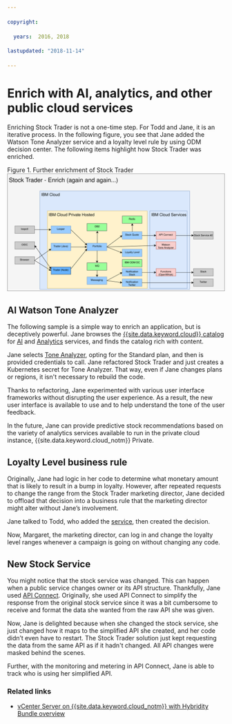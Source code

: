 ```yaml
---

copyright:

  years:  2016, 2018

lastupdated: "2018-11-14"

---
```


# Enrich with AI, analytics, and other public cloud services

Enriching Stock Trader is not a one-time step. For Todd and Jane, it is an iterative process. In the following figure, you see that Jane added the Watson Tone Analyzer service and a loyalty level rule by using ODM decision center. The following items highlight how Stock Trader was enriched.

Figure 1. Further enrichment of Stock Trader
![Stock Trader enrichment iteration results](vcscontent-enriched.svg)

## AI Watson Tone Analyzer

The following sample is a simple way to enrich an application, but is deceptively powerful. Jane browses the [{{site.data.keyword.cloud}} catalog](https://console.cloud.ibm.com/catalog/) for [AI](https://console.cloud.ibm.com/catalog/?category=ai) and [Analytics](https://console.cloud.ibm.com/catalog/?category=analytics) services, and finds the catalog rich with content.

Jane selects [Tone Analyzer](https://console.cloud.ibm.com/catalog/services/tone-analyzer), opting for the Standard plan, and then is provided credentials to call.
Jane refactored Stock Trader and just creates a Kubernetes secret for Tone Analyzer. That way, even if Jane changes plans or regions, it isn't necessary to rebuild the code.

Thanks to refactoring, Jane experimented with various user interface frameworks without disrupting the user experience. As a result, the new user interface is available to use and to help understand the tone of the user feedback.

In the future, Jane can provide predictive stock recommendations based on the variety of analytics services available to run in the private cloud instance, {{site.data.keyword.cloud_notm}} Private.

## Loyalty Level business rule

Originally, Jane had logic in her code to determine what monetary amount
that is likely to result in a bump in loyalty. However, after repeated requests to
change the range from the Stock Trader marketing director, Jane decided
to offload that decision into a business rule that the marketing
director might alter without Jane’s involvement.

Jane talked to Todd, who added the
[service](https://console.cloud.ibm.com/catalog/services/decision-optimization), then created the decision.

Now, Margaret, the marketing director, can log in and change the loyalty level ranges whenever a campaign is going on without changing any code.

## New Stock Service

You might notice that the stock service was changed.
This can happen when a public service changes owner or its API
structure. Thankfully, Jane used [API
Connect](https://console.cloud.ibm.com/catalog/services/api-connect).
Originally, she used API Connect to simplify the response from the
original stock service since it was a bit cumbersome to receive and
format the data she wanted from the raw API she was given.

Now, Jane is delighted because when she changed the stock service, she just changed how it maps to the simplified API she created,
and her code didn’t even have to restart. The Stock Trader solution just
kept requesting the data from the same API as if it hadn't changed. All
API changes were masked behind the scenes.

Further, with the monitoring and metering in API Connect, Jane is able to
track who is using her simplified API.

### Related links

* [vCenter Server on {{site.data.keyword.cloud_notm}} with Hybridity Bundle overview](../vcs/vcs-hybridity-intro.html)
